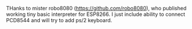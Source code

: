 THanks to mister robo8080 (https://github.com/robo8080), who published working tiny basic interpreter for ESP8266.
I just include ability to connect PCD8544 and will try to add ps/2  keyboard.
